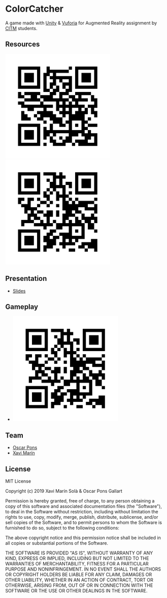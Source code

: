 # ColorCatcher

A game made with [Unity](https://unity.com/) & [Vuforia](https://developer.vuforia.com/) for Augmented Reality assignment by [CITM](https://www.citm.upc.edu/) students.

## Resources
![Target 1](https://raw.githubusercontent.com/ponspack9/ARProject/master/marker22.png?token=AIUVYMVFS2EGIIIB6DPOKPS6Z6FYS)
![Target 2](https://raw.githubusercontent.com/ponspack9/ARProject/master/safsafassafs.png?token=AIUVYMRGLYVCPUNLMDT34HK6Z6F4C)

## Presentation
- [Slides](https://docs.google.com/presentation/d/1I3ifBwplq89zeDOP4N2r_hiOe_4ZMER3JLUW2pj_MEQ/edit?usp=sharing)

## Gameplay
- [![Video](https://raw.githubusercontent.com/ponspack9/ARProject/master/safsafassafs.png?token=AIUVYMRGLYVCPUNLMDT34HK6Z6F4C)](https://youtu.be/-Ax0FVF-nG0)

## Team
- [Oscar Pons](https://github.com/ponspack9)
- [Xavi Marín](https://github.com/xavimarin35)

## License

MIT License

Copyright (c) 2019 Xavi Marín Solà & Oscar Pons Gallart

Permission is hereby granted, free of charge, to any person obtaining a copy
of this software and associated documentation files (the "Software"), to deal
in the Software without restriction, including without limitation the rights
to use, copy, modify, merge, publish, distribute, sublicense, and/or sell
copies of the Software, and to permit persons to whom the Software is
furnished to do so, subject to the following conditions:

The above copyright notice and this permission notice shall be included in all
copies or substantial portions of the Software.

THE SOFTWARE IS PROVIDED "AS IS", WITHOUT WARRANTY OF ANY KIND, EXPRESS OR
IMPLIED, INCLUDING BUT NOT LIMITED TO THE WARRANTIES OF MERCHANTABILITY,
FITNESS FOR A PARTICULAR PURPOSE AND NONINFRINGEMENT. IN NO EVENT SHALL THE
AUTHORS OR COPYRIGHT HOLDERS BE LIABLE FOR ANY CLAIM, DAMAGES OR OTHER
LIABILITY, WHETHER IN AN ACTION OF CONTRACT, TORT OR OTHERWISE, ARISING FROM,
OUT OF OR IN CONNECTION WITH THE SOFTWARE OR THE USE OR OTHER DEALINGS IN THE
SOFTWARE.
